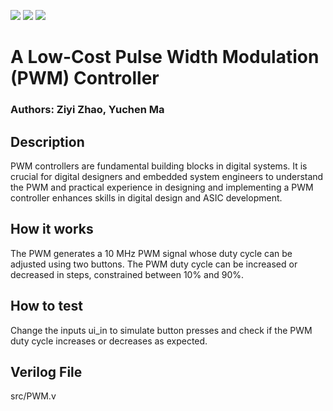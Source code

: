 ![](../../workflows/gds/badge.svg) ![](../../workflows/docs/badge.svg) ![](../../workflows/test/badge.svg)

#  A Low-Cost Pulse Width Modulation (PWM) Controller

### Authors: Ziyi Zhao, Yuchen Ma

## Description

PWM controllers are fundamental building blocks in digital systems. It is crucial for digital designers and embedded system engineers to understand the PWM and practical experience in designing and implementing a PWM controller enhances skills in digital design and ASIC development.

## How it works

The PWM generates a 10 MHz PWM signal whose duty cycle can be adjusted using two buttons.
The PWM duty cycle can be increased or decreased in steps, constrained between 10% and 90%.

## How to test

Change the inputs ui_in to simulate button presses and check if the PWM duty cycle increases or decreases as expected.

## Verilog File
src/PWM.v





